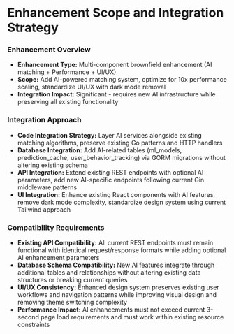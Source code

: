 # Enhancement Scope and Integration Strategy

### Enhancement Overview
- **Enhancement Type:** Multi-component brownfield enhancement (AI matching + Performance + UI/UX)
- **Scope:** Add AI-powered matching system, optimize for 10x performance scaling, standardize UI/UX with dark mode removal
- **Integration Impact:** Significant - requires new AI infrastructure while preserving all existing functionality

### Integration Approach
- **Code Integration Strategy:** Layer AI services alongside existing matching algorithms, preserve existing Go patterns and HTTP handlers
- **Database Integration:** Add AI-related tables (ml_models, prediction_cache, user_behavior_tracking) via GORM migrations without altering existing schema
- **API Integration:** Extend existing REST endpoints with optional AI parameters, add new AI-specific endpoints following current Gin middleware patterns  
- **UI Integration:** Enhance existing React components with AI features, remove dark mode complexity, standardize design system using current Tailwind approach

### Compatibility Requirements
- **Existing API Compatibility:** All current REST endpoints must remain functional with identical request/response formats while adding optional AI enhancement parameters
- **Database Schema Compatibility:** New AI features integrate through additional tables and relationships without altering existing data structures or breaking current queries
- **UI/UX Consistency:** Enhanced design system preserves existing user workflows and navigation patterns while improving visual design and removing theme switching complexity
- **Performance Impact:** AI enhancements must not exceed current 3-second page load requirements and must work within existing resource constraints
